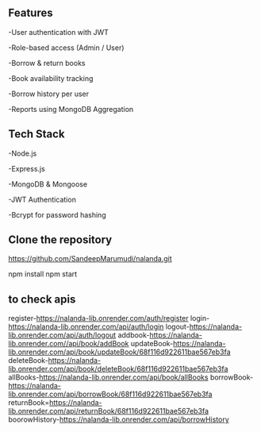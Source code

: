 ## Features
-User authentication with JWT

-Role-based access (Admin / User)

-Borrow & return books

-Book availability tracking

-Borrow history per user

-Reports using MongoDB Aggregation


## Tech Stack
-Node.js

-Express.js

-MongoDB & Mongoose

-JWT Authentication

-Bcrypt for password hashing


## Clone the repository
https://github.com/SandeepMarumudi/nalanda.git

npm install
npm start


## to check apis

register-https://nalanda-lib.onrender.com/auth/register
login-https://nalanda-lib.onrender.com/api/auth/login
logout-https://nalanda-lib.onrender.com/api/auth/logout
addbook-https://nalanda-lib.onrender.com//api/book/addBook
updateBook-https://nalanda-lib.onrender.com/api/book/updateBook/68f116d922611bae567eb3fa
deleteBook-https://nalanda-lib.onrender.com/api/book/deleteBook/68f116d922611bae567eb3fa
allBooks-https://nalanda-lib.onrender.com/api/book/allBooks
borrowBook-https://nalanda-lib.onrender.com/api/borrowBook/68f116d922611bae567eb3fa
returnBook=https://nalanda-lib.onrender.com/api/returnBook/68f116d922611bae567eb3fa
boorowHistory-https://nalanda-lib.onrender.com/api/borrowHistory